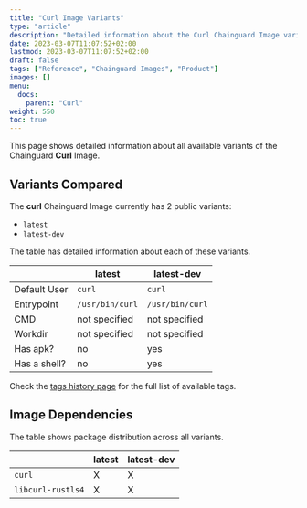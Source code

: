 ```yaml
---
title: "Curl Image Variants"
type: "article"
description: "Detailed information about the Curl Chainguard Image variants"
date: 2023-03-07T11:07:52+02:00
lastmod: 2023-03-07T11:07:52+02:00
draft: false
tags: ["Reference", "Chainguard Images", "Product"]
images: []
menu:
  docs:
    parent: "Curl"
weight: 550
toc: true
---
```


This page shows detailed information about all available variants of the Chainguard **Curl** Image.

## Variants Compared
The **curl** Chainguard Image currently has 2 public variants: 

- `latest`
- `latest-dev`

The table has detailed information about each of these variants.

|              | latest          | latest-dev      |
|--------------|-----------------|-----------------|
| Default User | `curl`          | `curl`          |
| Entrypoint   | `/usr/bin/curl` | `/usr/bin/curl` |
| CMD          | not specified   | not specified   |
| Workdir      | not specified   | not specified   |
| Has apk?     | no              | yes             |
| Has a shell? | no              | yes             |

Check the [tags history page](/chainguard/chainguard-images/reference/curl/tags_history/) for the full list of available tags.
## Image Dependencies
The table shows package distribution across all variants.

|                   | latest | latest-dev |
|-------------------|--------|------------|
| `curl`            | X      | X          |
| `libcurl-rustls4` | X      | X          |
